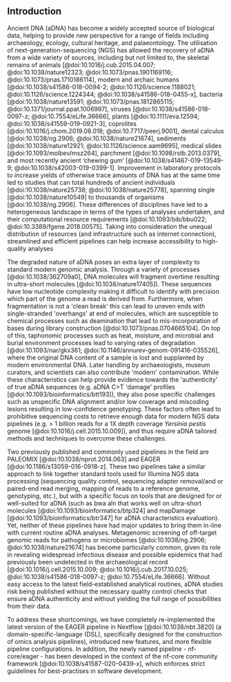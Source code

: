 ## Introduction

Ancient DNA (aDNA) has become a widely accepted source of biological data,
helping to provide new perspective for a range of fields including archaeology,
ecology, cultural heritage, and palaeontology. The utilisation of
next-generation-sequencing (NGS) has allowed the recovery of aDNA from a wide variety
of sources, including but not limited to, the skeletal remains of animals
[@doi:10.1016/j.cub.2015.04.007; @doi:10.1038/nature12323;
@doi:10.1073/pnas.1901169116; @doi:10.1073/pnas.1710186114], modern and archaic
humans [@doi:10.1038/s41586-018-0094-2; @doi:10.1126/science.1188021; @doi:10.1126/science.1224344;
@doi:10.1038/s41586-018-0455-x], bacteria [@doi:10.1038/nature13591;
@doi:10.1073/pnas.1812865115; @doi:10.1371/journal.ppat.1006997], viruses
[@doi:10.1038/s41586-018-0097-z; @doi:10.7554/eLife.36666], plants
[@doi:10.1111/eva.12594; @doi:10.1038/s41559-019-0921-3], coprolites
[@doi:10.1016/j.chom.2019.08.018; @doi:10.7717/peerj.9001], dental calculus
[@doi:10.1038/ng.2906; @doi:10.1038/nature21674], sediments
[@doi:10.1038/nature12921; @doi:10.1126/science.aam9695], medical slides
[@doi:10.1093/molbev/msz264], parchment [@doi:10.1098/rstb.2013.0379], and most
recently ancient ‘chewing gum’ [@doi:10.1038/s41467-019-13549-9;
@doi:10.1038/s42003-019-0399-1]. Improvement in laboratory protocols to increase
yields of otherwise trace amounts of DNA has at the same time led to studies that
can total hundreds of ancient individuals [@doi:10.1038/nature25738;
@doi:10.1038/nature25778], spanning single [@doi:10.1038/nature10549] to
thousands of organisms [@doi:10.1038/ng.2906]. These differences of disciplines
have led to a heterogeneous landscape in terms of the types of analyses undertaken, 
and their computational resource requirements [@doi:10.1093/bib/bbu022;
@doi:10.3389/fgene.2018.00575]. Taking into consideration the unequal
distribution of resources (and infrastructure such as internet connection),
streamlined and efficient pipelines can help increase accessibility to
high-quality analyses

The degraded nature of aDNA poses an extra layer of complexity to standard
modern genomic analysis. Through a variety of processes [@doi:10.1038/362709a0],
DNA molecules will fragment overtime resulting in ultra-short molecules
[@doi:10.1038/nature17405]). These sequences have low nucleotide complexity
making it difficult to identify with precision which part of the genome a read
is derived from. Furthermore, when fragmentation is not a 'clean break' this can
lead to uneven ends with single-stranded 'overhangs' at end of molecules, which
are susceptible to chemical processes such as deamination that lead to
mis-incorporation of bases during library construction
[@doi:10.1073/pnas.0704665104]. On top of this, taphonomic processes such as
heat, moisture, and microbial and burial environment processes lead to varying
rates of degradation [@doi:10.1093/nar/gkx361;
@doi:10.1146/annurev-genom-091416-035526], where the original DNA content of a
sample is lost and supplanted by modern environmental DNA. Later handling by
archaeologists, museum curators, and scientists can also contribute 'modern'
contamination. While these characteristics can help provide evidence towards the
'authenticity' of true aDNA sequences (e.g. aDNA C>T 'damage' profiles
[@doi:10.1093/bioinformatics/btt193]), they also pose specific challenges such
as unspecific DNA alignment and/or low coverage and miscoding lesions resulting
in low-confidence genotyping. These factors often lead to prohibitive sequencing
costs to retrieve enough data for modern NGS data pipelines (e.g. > 1 billion
reads for a 1X depth coverage _Yersinia pestis_ genome
[@doi:10.1016/j.cell.2015.10.009]), and thus require aDNA tailored methods and
techniques to overcome these challenges.

Two previously published and commonly used pipelines in the field are PALEOMIX
[@doi:10.1038/nprot.2014.063] and EAGER [@doi:10.1186/s13059-016-0918-z]. These
two pipelines take a similar approach to link together standard tools used for
Illumina NGS data processing (sequencing quality control, sequencing adapter
removal/and or paired-end read merging, mapping of reads to a reference genome,
genotyping, etc.), but with a specific focus on tools that are designed for or
well-suited for aDNA (such as bwa aln that works well on ultra-short molecules
[@doi:10.1093/bioinformatics/btp324] and mapDamage
[@doi:10.1093/bioinformatics/btr347] for aDNA characteristics evaluation). Yet,
neither of these pipelines have had major updates to bring them in-line with
current routine aDNA analyses. Metagenomic screening of off-target genomic reads
for pathogens or microbiomes [@doi:10.1038/ng.2906; @doi:10.1038/nature21674]
has become particularly common, given its role in revealing widespread
infectious disease and possible epidemics that had previously been undetected in
the archaeological record [@doi:10.1016/j.cell.2015.10.009;
@doi:10.1016/j.cub.2017.10.025; @doi:10.1038/s41586-018-0097-z;
@doi:10.7554/eLife.36666]. Without easy access to the latest field-established
analytical routines, aDNA studies risk being published without the necessary
quality control checks that ensure aDNA authenticity and without yielding the
full range of possibilities from their data.

To address these shortcomings, we have completely re-implemented the latest
version of the EAGER pipeline in Nextflow [@doi:10.1038/nbt.3820] (a
domain-specific-language (DSL), specifically designed for the construction of
omics analysis pipelines), introduced new features, and more flexible pipeline
configurations. In addition, the newly named pipeline - nf-core/eager - has been
developed in the context of the nf-core community framework
[@doi:10.1038/s41587-020-0439-x], which enforces strict guidelines for
best-practises in software development.
